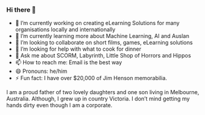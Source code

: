### Hi there 👋

- 🔭 I’m currently working on creating eLearning Solutions for many organisations locally and internationally
- 🌱 I’m currently learning more about Machine Learning, AI and Auslan
- 👯 I’m looking to collaborate on short films, games, eLearning solutions
- 🤔 I’m looking for help with what to cook for dinner
- 💬 Ask me about SCORM, Labyrinth, Little Shop of Horrors and Hippos
- 📫 How to reach me: Email is the best way
- 😄 Pronouns: he/him
- ⚡ Fun fact: I have over $20,000 of Jim Henson memorabilia.

I am a proud father of two lovely daughters and one son living in Melbourne, Australia. Although, I grew up in country Victoria. I don’t mind getting my hands dirty even though I am a corporate. 
